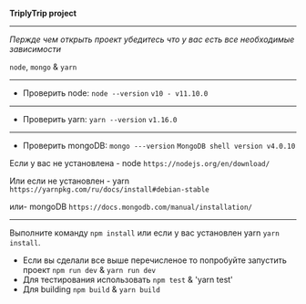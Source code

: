 **TriplyTrip project**

__________

_Пержде чем открыть проект убедитесь что у вас есть
все необходимые зависимости_ 

`node`, `mongo` & `yarn`
___
- Проверить node: `node --version` `v10 - v11.10.0`
___
- Проверить yarn: `yarn --version` `v1.16.0`
___
- Проверить mongoDB: `mongo ---version`
`MongoDB shell version v4.0.10`


Если у вас не установлена - node `https://nodejs.org/en/download/`

Или если не установлен - yarn `https://yarnpkg.com/ru/docs/install#debian-stable`

или- mongoDB `https://docs.mongodb.com/manual/installation/`
___
Выполните команду `npm install` или если у вас установлен yarn
`yarn install`.

- Если вы сделали все выше перечисленое то попробуйте запустить проект `npm run dev`
& `yarn run dev`
- Для тестирования использовать `npm test` & 'yarn test'
- Для building `npm build` & `yarn build`

